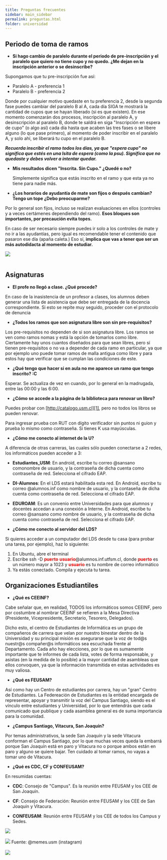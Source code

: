 ```yaml
---
title: Preguntas frecuentes
sidebar: main_sidebar
permalink: preguntas.html
folder: universidad
---
```


## Periodo de toma de ramos

- **Si hago cambio de paralelo durante el periodo de pre-inscripción y el paralelo que quiero no tiene cupo y no quedo. ¿Me dejan en la inscripción anterior o se desinscribe?**

Supongamos que tu pre-inscripción fue así:

- Paralelo A - preferencia 1
- Paralelo B - preferencia 2

Donde por cualquier motivo quedaste en tu preferencia 2, desde la segunda fase puedes cambiar del paralelo B al A, cada día SIGA te mostrará la cantidad de cupos que se hayan liberado (si es que existen). En ese momento comenzarán dos procesos, inscripción al paralelo A, y desinscripción al paralelo B, donde te saldrá en siga "Inscripción en espera de cupo" (o algo así) cada día hasta que acaben las tres fases o se libere alguno (lo que pase primero), al momento de poder inscribir en el paralelo A, y solo ahí, se liberará tu cupo en el paralelo B.

**_Recuerda inscribir el ramo todos los días, ya que "espera cupo" no significa que estés en una lsita de espera (como la psu). Significa que no quedaste y debes volver a intentar quedar._**

- **Mis resultados dicen "Inscrita. Sin Cupo." ¿Quedé o no?**

   Simplemente significa que estás inscrito en el ramo y que esta ya no tiene para nadie más.

- **¿Los horarios de ayudantía de mate son fijos o después cambian? Tengo un tope ¿Debo preocuparme?**

Por lo general son fijos, incluso se realizan evaluaciones en ellos (controles y a veces certámenes dependiendo del ramo). **Esos bloques son importantes, por precaución evita topes.**

En caso de ser necesario siempre puedes ir solo a los controles de mate y no ir a las ayudantías, pero igual es recomendable tener el contenido que pasaron ese día (apaña caleta.) Eso sí, **implica que vas a tener que ser un más autodidacta al momento de estudiar.**

<div class="text-center mb-3">
    <img src="{{ site.baseurl }}/images/universidad/horario_gustar.png">
</div><br>

## Asignaturas

- **El profe no llegó a clase. ¿Qué procede?**

 En caso de la inasistencia de un profesor a clases, los alumnos deben generar una lista de asistencia que debe ser entregada de la docencia correspondiente. Si esto se repite muy seguido, proceder con el protocolo de denuncia

- **¿Todos los ramos que son asignatura libre son sin pre-requisitos?**

 Los pre-requisitos no dependen de si son asignatura libre. Los ramos se ven como ramos nomas y está la opción de tomarlos como libre. Ciertamente hay unos cuantos diseñados para que sean libres, pero sí tienen pre-requisitos o no va a depender de cada ramo en particular, ya que por ejemplo uno puede tomar ramos de malla antigua como libre y para estos hay que verificar que se cumplan las condiciones de este.

- **¿Qué tengo que hacer si en aula no me aparece un ramo que tengo inscrito? :C**

 Esperar. Se actualiza de vez en cuando, por lo general en la madrugada, entre las 00:00 y las 6:00.

- **¿Cómo se accede a la página de la biblioteca para renovar un libro?**

 Puedes probar con [http://catalogo.usm.cl][1], pero no todos los libros se pueden renovar.

 Para ingresar prueba con RUT con dígito verificador sin puntos ni guion y prueba lo mismo como contraseña. Si tienes K usa mayúsculas.

- **¿Cómo me conecto al internet de la U?**

 A diferencia de otras carreras, las cuales sólo pueden conectarse a 2 redes, los informáticos pueden acceder a 3:

- **Estudiantes_USM**: En android, escribe tu correo @sansano comonombre de usuario, y la contraseña de dicha cuenta como contraseña de red. Selecciona el cifrado EAP.

- **DI-Alumnos**: En el LDS estará habilitada esta red. En Android, escribe tu correo @alumnos.inf como nombre de usuario, y la contaseña de dicha cuenta como contraseña de red. Selecciona el cifrado EAP.

- **EDUROAM**: Es un convenio entre Universidades para que alumnos y docentes accedan a una conexión a Interne. En Android, escribe tu correo @sansano como nombre de usuario, y la contraseña de dicha cuenta como contraseña de red. Selecciona el cifrado EAP.

- **¿Cómo me conecto al servidor del LDS?**

 Si quieres acceder a un computador del LDS desde tu casa (para probar una tarea, por ejemplo), haz lo siguiente:

 1. En Ubuntu, abre el terminal
 2. Escribe ssh -D <b style="color: red">puerto</b> <b style="color: red">usuario</b>@alumnos.inf.utfsm.cl, donde <b style="color: red">puerto</b> es un número mayor a 1023 y <b style="color: red">usuario</b> es tu nombre de correo informático
 3. Ya estás conectado. Compila y ejecuta tu tarea.

## Organizaciones Estudiantiles

- **¿Qué es CEEINF?**

 Cabe señalar que, en realidad, TODOS los informáticos somos CEEINF, pero por costumbre al nombrar CEEINF se refieren a la Mesa Directiva (Presidente, Vicepresidente, Secretario, Tesorero, Delegados).

 Dicho esto, el centro de Estudiantes de Informática es un grupo de compañeros de carrera que velan por nuestro binestar dentro de la Universidad y su principal misión es asegurarse que la voz de tod@s nuestr@s compañer@s informáticos sea escuchada frente al Departamento. Cada año hay elecciones, por lo que es sumamente importante que te informes de cada lista, votes de forma responsable, y asistas (en la medida de lo posible) a la mayor cantidad de asambleas que ellos convoquen, ya que la información transmitida en estas actividades es muy valiosa.

- **¿Qué es FEUSAM?**

 Así como hay un Centro de estudiantes por carrera, hay un "gran" Centro de Estudiantes. La Federeación de Estudiantes es la entidad encargada de representar, apoyar y transmitir la voz del Campus Santiago, siendo es el vínculo entre estudiantes y Universidad, por lo que entendrás que cada comunicado que publique y cada asamblea general es de suma importancia para la comunidad.

- **¿Campus Santiago, Vitacura, San Joaquín?**

 Por temas administrativos, la sede San Joaquín y la sede Vitacura conforman el Campus Santiago, por lo que muchas veces queda la embarrá porque San Joaquín está en paro y Vitacura no o porque ambos están en paro y alguno se quiere bajar. Ten cuidado al tomar ramos, no vayas a tomar uno de Vitacura.

- **¿Qué es CDC, CF y CONFEUSAM?**

 En resumidas cuentas:

- **CDC**: Consejo de "Campus". Es la reunión entre FEUSAM y los CEE de San Joaquín.

- **CF**: Consejo de Federación: Reunión entre FEUSAM y los CEE de San Joaquín y Vitacura.

- **CONFEUSAM**: Reunión entre FEUSAM y los CEE de todos los Campus y Sedes.

<div class="text-center mb-3">
    <img src="{{ site.baseurl }}/images/universidad/organigrama_estudiantes.png">
</div><br>

<div class="text-center mb-3">
    <img src="{{ site.baseurl }}/images/universidad/que_hacer_feusam.png">
    Fuente: @memes.usm (instagram)

</div><br>

<div class="text-center mb-3">
    <img src="{{ site.baseurl }}/images/universidad/horario_llanto.png">
</div><br>

[1]: http://catalogo.usm.cl/
